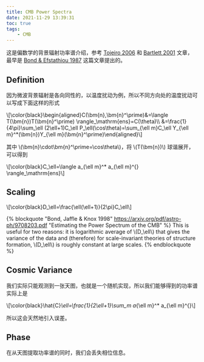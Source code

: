 ```yaml
---
title: CMB Power Spectra
date: 2021-11-29 13:39:31
toc: true
tags:
    - CMB
---
```


这是偏数学的背景辐射功率谱介绍，参考 [Tojeiro 2006](https://www.roe.ac.uk/ifa/postgrad/pedagogy/2006_tojeiro.pdf) 和 [Bartlett 2001](https://www.sciencedirect.com/science/article/pii/S1387647300001500) 文章，最早是 [Bond & Efstathiou 1987](https://ui.adsabs.harvard.edu/abs/1987MNRAS.226..655B/abstract) 这篇文章提出的。

<!--more-->

## **Definition**

因为微波背景辐射是各向同性的，以温度扰动为例，所以不同方向处的温度扰动可以写成下面这样的形式

\\[\color{black}\begin{aligned}C(\bm{n},\bm{n}^\prime)&=\langle T(\bm{n})T(\bm{n}^\prime) \rangle_\mathrm{ens}=C(\theta)\\\ &=\frac{1}{4\pi}\sum_\ell (2\ell+1)C_\ell P_\ell(\cos\theta)=\sum_{\ell m}C_\ell Y_{\ell m}^*(\bm{n})Y_{\ell m}(\bm{n}^\prime)\end{aligned}\\]

其中 \\(\bm{n}\cdot\bm{n}^\prime=\cos\theta\\)，将 \\(T(\bm{n})\\) 球谐展开，可以得到

\\[\color{black}C_\ell=\langle a_{\ell m}^* a_{\ell m}^{}  \rangle_\mathrm{ens}\\]

## **Scaling**

\\[\color{black}D_\ell=\frac{\ell(\ell+1)}{2\pi}C_\ell\\]

{% blockquote "Bond, Jaffle & Knox 1998" https://arxiv.org/pdf/astro-ph/9708203.pdf "Estimating the Power Spectrum of the CMB" %}
This is useful for two reasons: it is logarithmic average of \\(D_\ell\\) that gives the variance of the data and (therefore) for scale-invariant theories of structure formation, \\(D_\ell\\) is roughly constant at large scales.
{% endblockquote %}

## **Cosmic Variance**

我们实际只能观测到一张天图，也就是一个随机实现，所以我们能够得到的功率谱实际上是

\\[\color{black}\hat{C}_\ell=\frac{1}{2\ell+1}\sum_m a_\{\ell m\}^* a_\{\ell m\}^{}\\]

所以这会天然地引入误差。





## **Phase**

在从天图提取功率谱的同时，我们会丢失相位信息。

